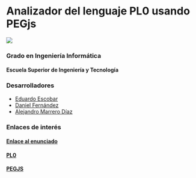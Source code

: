 
#  Analizador del lenguaje PL0 usando PEGjs
![](http://www.fg.ull.es/wp-content/uploads/2015/04/2030_b3_logo_ull.jpg)
### Grado en Ingeniería Informática
#### Escuela Superior de Ingeniería y Tecnología

### Desarrolladores
- [Eduardo Escobar](https://alu0100825985.github.io/)
- [Daniel Fernández](https://alu0100812534.github.io/)
- [Alejandro Marrero Díaz](https://marreA.github.io/)

### Enlaces de interés
#### [Enlace al enunciado](https://campusvirtual.ull.es/1516/mod/page/view.php?id=195693)
#### [PL0](https://en.wikipedia.org/wiki/Recursive_descent_parser)
#### [PEGJS](http://pegjs.org/)
